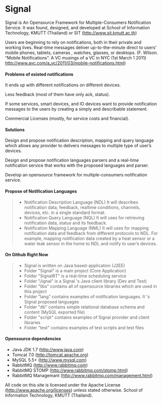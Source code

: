 Signal 
======

Signal is An Opensource Framework for Multiple-Consumers Notification Service. It was found, designed, and developed at School of Information Technology, KMUTT (Thailand) or SIT (http://www.sit.kmutt.ac.th)

Users are beginning to rely on notifications, both in their private and working lives.
Real-time messages deliver up-to-the-minute direct to users’ mobile phones, tablets, cameras , watches, glasses, or desktops. (F. Wilson. “Mobile Notifications”. A VC musings of a VC in NYC (1st March 1 2011)
http://www.avc.com/a_vc/2011/03/mobile-notifications.html)

#### Problems of existed notifications ####

It ends up with different notifications on different devices.

Less feedback (most of them have only ack, status).

If some services, smart devices, and IO devices want to provide notification messages to the users by creating a simply and describable statement.

Commercial Licenses (mostly, for service costs and financial).

#### Solutions ####

Design and propose notification description, mapping and query language which allows any provider to delivers messages to multiple type of user’s devices. 

Design and propose notification languages parsers and a real-time notification service that works with the proposed languages and parser.

Develop an opensource framework for multiple-consumers notification service.

#### Propose of Notification Languages ####

> * Notification Description Language (NDL)
> It will describes notification data, feedback, realtime conditions, channels, devices, etc. in a single standard format.
> * Notification Query Language (NQL)
> It will uses for retrieving notification data, status and its feedback.  
> * Notification Mapping Language (NML)
> It will uses for mapping notification data and feedback from different protocols to NDL. For example, mapping notification data created by a heat sensor or a water leak sensor in the home to NDL and notify to user’s devices.

#### On Github Right Now ####

> + Signal is written on Java based-application (J2EE)
> + Folder "Signal" is a main project (Core Application)
> + Folder "SignalRT" is a real-time scheduling service 
> + Folder "Jignal" is a Signal 's Java client library (Dev and Test)
> + Folder "libs" contains all of opensource libraries which are used in this project
> + Folder "lang" contains examples of notification languages. It 's Signal proposed languages
> + Folder "db" contains simple relational database schema and content (MySQL exported file) 
> + Folder "script" contains examples of Signal provider and client libraries
> + Folder "test" contains examples of test scripts and test files

#### Opensource dependencies ####

* Java JDK 1.7 (http://www.java.com)
* Tomcat 7.0 (http://tomcat.apache.org)
* MySQL 5.5+ (http://www.mysql.com)
* RabbitMQ (http://www.rabbitmq.com)
* RabbitMQ STOMP (http://www.rabbitmq.com/stomp.html)
* RabbitMQ Managemant (http://www.rabbitmq.com/management.html)

All code on this site is licensed under the Apache License (http://www.apache.org/licenses) unless stated otherwise. School of Information Technology, KMUTT (Thailand).